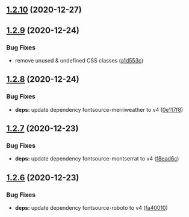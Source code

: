 ## [1.2.10](https://github.com/dds/bosabosa.org/compare/v1.2.9...v1.2.10) (2020-12-27)



## [1.2.9](https://github.com/dds/bosabosa.org/compare/v1.2.8...v1.2.9) (2020-12-24)


### Bug Fixes

* remove unused & undefined CSS classes ([a1d553c](https://github.com/dds/bosabosa.org/commit/a1d553c931968a033f45ae0822a64a086c62cd1a))



## [1.2.8](https://github.com/dds/bosabosa.org/compare/v1.2.7...v1.2.8) (2020-12-24)


### Bug Fixes

* **deps:** update dependency fontsource-merriweather to v4 ([0e117f8](https://github.com/dds/bosabosa.org/commit/0e117f8f5e0b9571a2251a4ef67f757c69b6d8a3))



## [1.2.7](https://github.com/dds/bosabosa.org/compare/v1.2.6...v1.2.7) (2020-12-23)


### Bug Fixes

* **deps:** update dependency fontsource-montserrat to v4 ([f8ead6c](https://github.com/dds/bosabosa.org/commit/f8ead6c09ad300b70670c3458d58e379331397d1))



## [1.2.6](https://github.com/dds/bosabosa.org/compare/v1.2.5...v1.2.6) (2020-12-23)


### Bug Fixes

* **deps:** update dependency fontsource-roboto to v4 ([fa40010](https://github.com/dds/bosabosa.org/commit/fa40010c0800568fb813f885d08f52224dac7a22))



